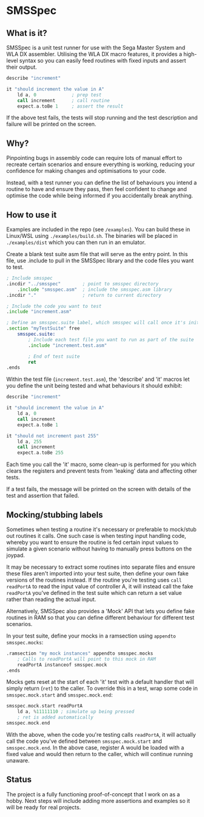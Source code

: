 # SMSSpec

## What is it?

SMSSpec is a unit test runner for use with the Sega Master System and WLA DX assembler. Utilising the WLA DX macro features, it provides a high-level syntax so you can easily feed routines with fixed inputs and assert their output.

```asm
describe "increment"

it "should increment the value in A"
    ld a, 0             ; prep test
    call increment      ; call routine
    expect.a.toBe 1     ; assert the result
```

If the above test fails, the tests will stop running and the test description and failure will be printed on the screen.

## Why?

Pinpointing bugs in assembly code can require lots of manual effort to recreate certain scenarios and ensure everything is working, reducing your confidence for making changes and optimisations to your code.

Instead, with a test runner you can define the list of behaviours you intend a routine to have and ensure they pass, then feel confident to change and optimise the code while being informed if you accidentally break anything.

## How to use it

Examples are included in the repo (see `/examples`). You can build these in Linux/WSL using `./examples/build.sh`. The binaries will be placed in `./examples/dist` which you can then run in an emulator.

Create a blank test suite asm file that will serve as the entry point. In this file, use .include to pull in the SMSSpec library and the code files you want to test.

```asm
; Include smsspec
.incdir "../smsspec"        ; point to smsspec directory
    .include "smsspec.asm"  ; include the smsspec.asm library
.incdir "."                 ; return to current directory

; Include the code you want to test
.include "increment.asm"

; Define an smsspec.suite label, which smsspec will call once it's initialised
.section "myTestSuite" free
    smsspec.suite:
        ; Include each test file you want to run as part of the suite
        .include "increment.test.asm"

        ; End of test suite
        ret
.ends
```

Within the test file (`increment.test.asm`), the 'describe' and 'it' macros let you define the unit being tested and what behaviours it should exhibit:

```asm
describe "increment"

it "should increment the value in A"
    ld a, 0
    call increment
    expect.a.toBe 1

it "should not increment past 255"
    ld a, 255
    call increment
    expect.a.toBe 255
```

Each time you call the 'it' macro, some clean-up is performed for you which clears the registers and prevent tests from 'leaking' data and affecting other tests.

If a test fails, the message will be printed on the screen with details of the test and assertion that failed.

## Mocking/stubbing labels

Sometimes when testing a routine it's necessary or preferable to mock/stub out routines it calls. One such case is when testing input handling code, whereby you want to ensure the routine is fed certain input values to simulate a given scenario without having to manually press buttons on the joypad.

It may be necessary to extract some routines into separate files and ensure these files aren't imported into your test suite, then define your own fake versions of the routines instead. If the routine you're testing uses `call readPortA` to read the input value of controller A, it will instead call the fake `readPortA` you've defined in the test suite which can return a set value rather than reading the actual input.

Alternatively, SMSSpec also provides a 'Mock' API that lets you define fake routines in RAM so that you can define different behaviour for different test scenarios.

In your test suite, define your mocks in a ramsection using `appendto smsspec.mocks`:

```asm
.ramsection "my mock instances" appendto smsspec.mocks
    ; Calls to readPortA will point to this mock in RAM
    readPortA instanceof smsspec.mock
.ends
```

Mocks gets reset at the start of each 'it' test with a default handler that will simply return (`ret`) to the caller. To override this in a test, wrap some code in `smsspec.mock.start` and `smsspec.mock.end`:

```asm
smsspec.mock.start readPortA
    ld a, %11111110 ; simulate up being pressed
    ; ret is added automatically
smsspec.mock.end
```

With the above, when the code you're testing calls `readPortA`, it will actually call the code you've defined between `smsspec.mock.start` and `smsspec.mock.end`. In the above case, register A would be loaded with a fixed value and would then return to the caller, which will continue running unaware.

## Status

The project is a fully functioning proof-of-concept that I work on as a hobby. Next steps will include adding more assertions and examples so it will be ready for real projects.
